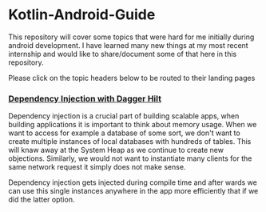 # Kotlin-Android-Guide

This repository will cover some topics that were hard for me initially during android development. I have learned many new things at my most recent internship and would like to share/document some of that here in this repository.

Please click on the topic headers below to be routed to their landing pages

### [Dependency Injection with Dagger Hilt](https://github.com/JSDWRLD/Kotlin-Android-Guide/blob/main/DaggerHilt.md)
Dependency injection is a crucial part of building scalable apps, when building applications it is important to think about memory usage. When we want to access for example a database of some sort, we don't want to create multiple instances of local databases with hundreds of tables. This will knaw away at the System Heap as we continue to create new objections. Similarly, we would not want to instantiate many clients for the same network request it simply does not make sense. 

Dependency injection gets injected during compile time and after wards we can use this single instances anywhere in the app more efficiently that if we did the latter option.
